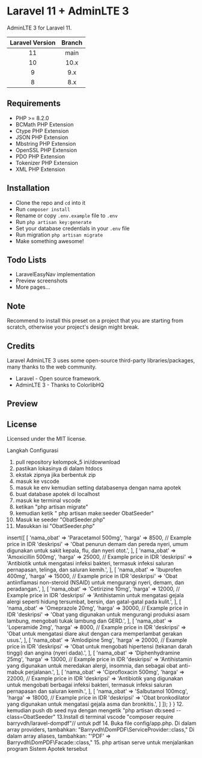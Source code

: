 # Laravel 11 + AdminLTE 3

AdminLTE 3 for Laravel 11.

| Laravel Version | Branch |
| :-------------: | :----: |
|       11        |  main  |
|       10        |  10.x  |
|        9        |  9.x   |
|        8        |  8.x   |

## Requirements

-   PHP >= 8.2.0
-   BCMath PHP Extension
-   Ctype PHP Extension
-   JSON PHP Extension
-   Mbstring PHP Extension
-   OpenSSL PHP Extension
-   PDO PHP Extension
-   Tokenizer PHP Extension
-   XML PHP Extension

## Installation

-   Clone the repo and `cd` into it
-   Run `composer install`
-   Rename or copy `.env.example` file to `.env`
-   Run `php artisan key:generate`
-   Set your database credentials in your `.env` file
-   Run migration `php artisan migrate`
-   Make something awesome!

## Todo Lists

-   LaravelEasyNav implementation
-   Preview screenshots
-   More pages...

## Note

Recommend to install this preset on a project that you are starting from scratch, otherwise your project's design might break.

## Credits

Laravel AdminLTE 3 uses some open-source third-party libraries/packages, many thanks to the web community.

-   Laravel - Open source framework.
-   AdminLTE 3 - Thanks to ColorlibHQ

## Preview

## License

Licensed under the MIT license.


Langkah Configurasi
1. pull repository kelompok_5 ini/dowwnload
2. pastikan lokasinya di dalam htdocs
3. ekstak zipnya jika berbentuk zip
4. masuk ke vscode
5. masuk ke env kemudian setting databasenya dengan nama apotek
6. buat database apotek di localhost
7. masuk ke terminal vscode
8. ketikan "php artisan migrate"
9. kemudian ketik " php artisan make:seeder ObatSeeder"
10. Masuk ke seeder "ObatSeeder.php"
11. Masukkan isi "ObatSeeder.php"
<?php

namespace Database\Seeders;

use Illuminate\Database\Seeder;
use Illuminate\Support\Facades\DB;

class ObatSeeder extends Seeder
{
    public function run()
    {
        // Sample data for obat (medications) with realistic prices and descriptions
        DB::table('obats')->insert([
            [
                'nama_obat' => 'Paracetamol 500mg',
                'harga' => 8500, // Example price in IDR
                'deskripsi' => 'Obat penurun demam dan pereda nyeri, umum digunakan untuk sakit kepala, flu, dan nyeri otot.',
            ],
            [
                'nama_obat' => 'Amoxicillin 500mg',
                'harga' => 25000, // Example price in IDR
                'deskripsi' => 'Antibiotik untuk mengatasi infeksi bakteri, termasuk infeksi saluran pernapasan, telinga, dan saluran kemih.',
            ],
            [
                'nama_obat' => 'Ibuprofen 400mg',
                'harga' => 15000, // Example price in IDR
                'deskripsi' => 'Obat antiinflamasi non-steroid (NSAID) untuk mengurangi nyeri, demam, dan peradangan.',
            ],
            [
                'nama_obat' => 'Cetirizine 10mg',
                'harga' => 12000, // Example price in IDR
                'deskripsi' => 'Antihistamin untuk mengatasi gejala alergi seperti hidung tersumbat, bersin, dan gatal-gatal pada kulit.',
            ],
            [
                'nama_obat' => 'Omeprazole 20mg',
                'harga' => 30000, // Example price in IDR
                'deskripsi' => 'Obat yang digunakan untuk mengurangi produksi asam lambung, mengobati tukak lambung dan GERD.',
            ],
            [
                'nama_obat' => 'Loperamide 2mg',
                'harga' => 8000, // Example price in IDR
                'deskripsi' => 'Obat untuk mengatasi diare akut dengan cara memperlambat gerakan usus.',
            ],
            [
                'nama_obat' => 'Amlodipine 5mg',
                'harga' => 20000, // Example price in IDR
                'deskripsi' => 'Obat untuk mengobati hipertensi (tekanan darah tinggi) dan angina (nyeri dada).',
            ],
            [
                'nama_obat' => 'Diphenhydramine 25mg',
                'harga' => 13000, // Example price in IDR
                'deskripsi' => 'Antihistamin yang digunakan untuk meredakan alergi, insomnia, dan sebagai obat anti-mabuk perjalanan.',
            ],
            [
                'nama_obat' => 'Ciprofloxacin 500mg',
                'harga' => 22000, // Example price in IDR
                'deskripsi' => 'Antibiotik yang digunakan untuk mengobati berbagai infeksi bakteri, termasuk infeksi saluran pernapasan dan saluran kemih.',
            ],
            [
                'nama_obat' => 'Salbutamol 100mcg',
                'harga' => 18000, // Example price in IDR
                'deskripsi' => 'Obat bronkodilator yang digunakan untuk mengatasi gejala asma dan bronkitis.',
            ]
        ]);
    }
}

12. kemudian push db seed nya dengan mengetik "php artisan db:seed --class=ObatSeeder"
13.Install di terminal vscode "composer require barryvdh/laravel-dompdf"// untuk pdf
14. Buka file config/app.php.
Di dalam array providers, tambahkan:

"Barryvdh\DomPDF\ServiceProvider::class,"

Di dalam array aliases, tambahkan:

"'PDF' => Barryvdh\DomPDF\Facade::class,"

15. php artisan serve untuk menjalankan program Sistem Apotek tersebut

